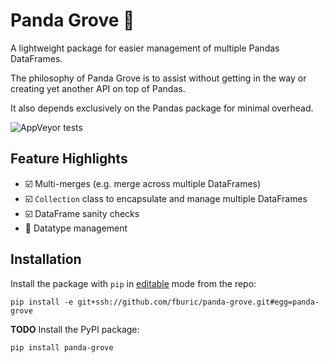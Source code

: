# Panda Grove :bamboo:

A lightweight package for easier management of multiple Pandas DataFrames.

The philosophy of Panda Grove is to assist without getting in the way or
creating yet another API on top of Pandas.

It also depends exclusively on the Pandas package for minimal overhead.

![AppVeyor tests](https://img.shields.io/appveyor/tests/fburic/panda-grove?color=brightgreen)

## Feature Highlights

* :ballot_box_with_check: Multi-merges (e.g. merge across multiple DataFrames)
* :ballot_box_with_check: `Collection` class to encapsulate and manage multiple DataFrames
* :ballot_box_with_check: DataFrame sanity checks
* :black_square_button: Datatype management


## Installation

Install the package with `pip` in
[editable](https://pip.pypa.io/en/stable/cli/pip_install/#editable-installs)
mode from the repo:

```shell
pip install -e git+ssh://github.com/fburic/panda-grove.git#egg=panda-grove
```

**TODO** Install the PyPI package:

```shell
pip install panda-grove
```

